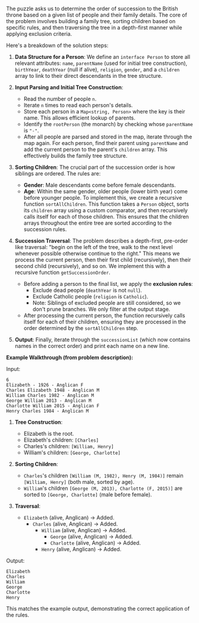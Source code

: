 The puzzle asks us to determine the order of succession to the British throne based on a given list of people and their family details. The core of the problem involves building a family tree, sorting children based on specific rules, and then traversing the tree in a depth-first manner while applying exclusion criteria.

Here's a breakdown of the solution steps:

1.  **Data Structure for a Person**:
    We define an `interface Person` to store all relevant attributes: `name`, `parentName` (used for initial tree construction), `birthYear`, `deathYear` (null if alive), `religion`, `gender`, and a `children` array to link to their direct descendants in the tree structure.

2.  **Input Parsing and Initial Tree Construction**:
    *   Read the number of people `n`.
    *   Iterate `n` times to read each person's details.
    *   Store each person in a `Map<string, Person>` where the key is their name. This allows efficient lookup of parents.
    *   Identify the `rootPerson` (the monarch) by checking whose `parentName` is `"-"`.
    *   After all people are parsed and stored in the map, iterate through the map again. For each person, find their parent using `parentName` and add the current person to the parent's `children` array. This effectively builds the family tree structure.

3.  **Sorting Children**:
    The crucial part of the succession order is how siblings are ordered. The rules are:
    *   **Gender**: Male descendants come before female descendants.
    *   **Age**: Within the same gender, older people (lower birth year) come before younger people.
    To implement this, we create a recursive function `sortAllChildren`. This function takes a `Person` object, sorts its `children` array using a custom comparator, and then recursively calls itself for each of those children. This ensures that the children arrays throughout the entire tree are sorted according to the succession rules.

4.  **Succession Traversal**:
    The problem describes a depth-first, pre-order like traversal: "begin on the left of the tree, walk to the next level whenever possible otherwise continue to the right." This means we process the current person, then their first child (recursively), then their second child (recursively), and so on.
    We implement this with a recursive function `getSuccessionOrder`.
    *   Before adding a person to the final list, we apply the **exclusion rules**:
        *   Exclude dead people (`deathYear` is not `null`).
        *   Exclude Catholic people (`religion` is `Catholic`).
        *   Note: Siblings of excluded people are still considered, so we don't prune branches. We only filter at the output stage.
    *   After processing the current person, the function recursively calls itself for each of their children, ensuring they are processed in the order determined by the `sortAllChildren` step.

5.  **Output**:
    Finally, iterate through the `successionList` (which now contains names in the correct order) and print each name on a new line.

**Example Walkthrough (from problem description):**

Input:
```
6
Elizabeth - 1926 - Anglican F
Charles Elizabeth 1948 - Anglican M
William Charles 1982 - Anglican M
George William 2013 - Anglican M
Charlotte William 2015 - Anglican F
Henry Charles 1984 - Anglican M
```

1.  **Tree Construction**:
    *   Elizabeth is the root.
    *   Elizabeth's children: `[Charles]`
    *   Charles's children: `[William, Henry]`
    *   William's children: `[George, Charlotte]`

2.  **Sorting Children**:
    *   `Charles`'s children `[William (M, 1982), Henry (M, 1984)]` remain `[William, Henry]` (both male, sorted by age).
    *   `William`'s children `[George (M, 2013), Charlotte (F, 2015)]` are sorted to `[George, Charlotte]` (male before female).

3.  **Traversal**:
    *   `Elizabeth` (alive, Anglican) -> Added.
        *   `Charles` (alive, Anglican) -> Added.
            *   `William` (alive, Anglican) -> Added.
                *   `George` (alive, Anglican) -> Added.
                *   `Charlotte` (alive, Anglican) -> Added.
            *   `Henry` (alive, Anglican) -> Added.

Output:
```
Elizabeth
Charles
William
George
Charlotte
Henry
```
This matches the example output, demonstrating the correct application of the rules.
